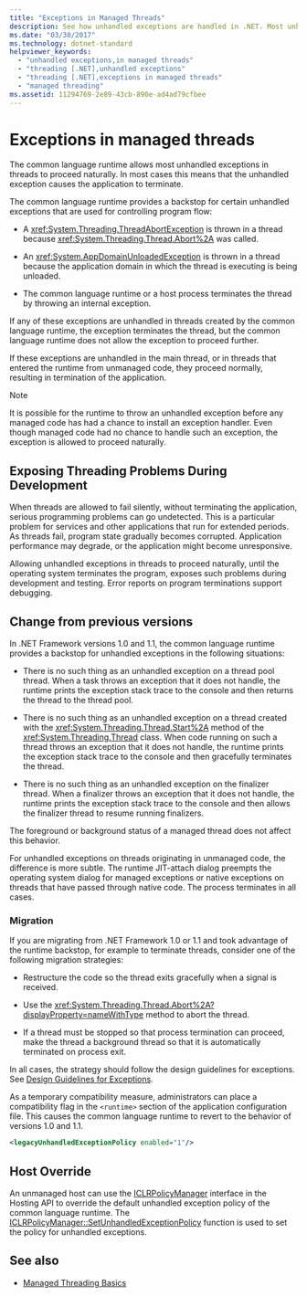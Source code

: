 ```yaml
---
title: "Exceptions in Managed Threads"
description: See how unhandled exceptions are handled in .NET. Most unhandled thread exceptions proceed naturally and lead to application termination.
ms.date: "03/30/2017"
ms.technology: dotnet-standard
helpviewer_keywords: 
  - "unhandled exceptions,in managed threads"
  - "threading [.NET],unhandled exceptions"
  - "threading [.NET],exceptions in managed threads"
  - "managed threading"
ms.assetid: 11294769-2e89-43cb-890e-ad4ad79cfbee
---
```

# Exceptions in managed threads

The common language runtime allows most unhandled exceptions in threads to proceed naturally. In most cases this means that the unhandled exception causes the application to terminate.
  
The common language runtime provides a backstop for certain unhandled exceptions that are used for controlling program flow:  
  
- A <xref:System.Threading.ThreadAbortException> is thrown in a thread because <xref:System.Threading.Thread.Abort%2A> was called.  
  
- An <xref:System.AppDomainUnloadedException> is thrown in a thread because the application domain in which the thread is executing is being unloaded.  
  
- The common language runtime or a host process terminates the thread by throwing an internal exception.  
  
 If any of these exceptions are unhandled in threads created by the common language runtime, the exception terminates the thread, but the common language runtime does not allow the exception to proceed further.  
  
 If these exceptions are unhandled in the main thread, or in threads that entered the runtime from unmanaged code, they proceed normally, resulting in termination of the application.  
  
> [!NOTE]
> It is possible for the runtime to throw an unhandled exception before any managed code has had a chance to install an exception handler. Even though managed code had no chance to handle such an exception, the exception is allowed to proceed naturally.  
  
## Exposing Threading Problems During Development  
 When threads are allowed to fail silently, without terminating the application, serious programming problems can go undetected. This is a particular problem for services and other applications that run for extended periods. As threads fail, program state gradually becomes corrupted. Application performance may degrade, or the application might become unresponsive.  
  
 Allowing unhandled exceptions in threads to proceed naturally, until the operating system terminates the program, exposes such problems during development and testing. Error reports on program terminations support debugging.  
  
## Change from previous versions

In .NET Framework versions 1.0 and 1.1, the common language runtime provides a backstop for unhandled exceptions in the following situations:  
  
- There is no such thing as an unhandled exception on a thread pool thread. When a task throws an exception that it does not handle, the runtime prints the exception stack trace to the console and then returns the thread to the thread pool.  
  
- There is no such thing as an unhandled exception on a thread created with the <xref:System.Threading.Thread.Start%2A> method of the <xref:System.Threading.Thread> class. When code running on such a thread throws an exception that it does not handle, the runtime prints the exception stack trace to the console and then gracefully terminates the thread.  
  
- There is no such thing as an unhandled exception on the finalizer thread. When a finalizer throws an exception that it does not handle, the runtime prints the exception stack trace to the console and then allows the finalizer thread to resume running finalizers.  
  
 The foreground or background status of a managed thread does not affect this behavior.  
  
 For unhandled exceptions on threads originating in unmanaged code, the difference is more subtle. The runtime JIT-attach dialog preempts the operating system dialog for managed exceptions or native exceptions on threads that have passed through native code. The process terminates in all cases.

### Migration

If you are migrating from .NET Framework 1.0 or 1.1 and took advantage of the runtime backstop, for example to terminate threads, consider one of the following migration strategies:  
  
- Restructure the code so the thread exits gracefully when a signal is received.  
  
- Use the <xref:System.Threading.Thread.Abort%2A?displayProperty=nameWithType> method to abort the thread.  
  
- If a thread must be stopped so that process termination can proceed, make the thread a background thread so that it is automatically terminated on process exit.  
  
In all cases, the strategy should follow the design guidelines for exceptions. See [Design Guidelines for Exceptions](../design-guidelines/exceptions.md).  
  
As a temporary compatibility measure, administrators can place a compatibility flag in the `<runtime>` section of the application configuration file. This causes the common language runtime to revert to the behavior of versions 1.0 and 1.1.  
  
```xml  
<legacyUnhandledExceptionPolicy enabled="1"/>  
```  
  
## Host Override

An unmanaged host can use the [ICLRPolicyManager](../../framework/unmanaged-api/hosting/iclrpolicymanager-interface.md) interface in the Hosting API to override the default unhandled exception policy of the common language runtime. The [ICLRPolicyManager::SetUnhandledExceptionPolicy](../../framework/unmanaged-api/hosting/iclrpolicymanager-setunhandledexceptionpolicy-method.md) function is used to set the policy for unhandled exceptions.  
  
## See also

- [Managed Threading Basics](managed-threading-basics.md)
